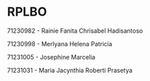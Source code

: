 # RPLBO
71230982 - Rainie Fanita Chrisabel Hadisantoso


71230998 - Merlyana Helena Patricia


71231005 - Josephine Marcelia


71231031 - Maria Jacynthia Roberti Prasetya
